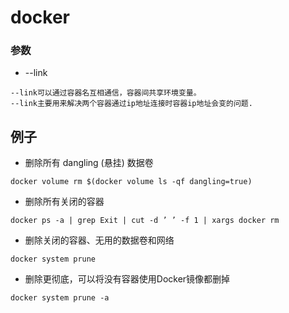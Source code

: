 # docker


### 参数

- --link
```shell
--link可以通过容器名互相通信，容器间共享环境变量。
--link主要用来解决两个容器通过ip地址连接时容器ip地址会变的问题.
```

## 例子
- 删除所有 dangling (悬挂) 数据卷
```shell
docker volume rm $(docker volume ls -qf dangling=true)
```

- 删除所有关闭的容器
```shell
docker ps -a | grep Exit | cut -d ’ ’ -f 1 | xargs docker rm
```

- 删除关闭的容器、无用的数据卷和网络
```shell
docker system prune
```

- 删除更彻底，可以将没有容器使用Docker镜像都删掉
```shell
docker system prune -a
```
